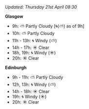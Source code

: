 *Updated: Thursday 21st April 08:30*

**Glasgow**

* 9h: :partly_sunny: Partly Cloudy [:cyclone:(:partly_sunny:) as of 9h]
* 10h: :partly_sunny: Partly Cloudy
* 11h - 13h: :cyclone: Windy (:partly_sunny:)
* 14h - 17h: :sunny: Clear
* 18h, 19h: :cyclone: Windy (:sunny:)
* 20h: :sunny: Clear

**Edinburgh**

* 9h - 11h: :partly_sunny: Partly Cloudy
* 12h, 13h: :cyclone: Windy (:partly_sunny:)
* 14h - 18h: :sunny: Clear
* 19h: :cyclone: Windy (:sunny:)
* 20h: :sunny: Clear
